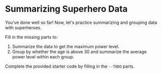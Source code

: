 # Summarizing Superhero Data

You've done well so far! Now, let's practice summarizing and grouping data with superheroes.

Fill in the missing parts to:

1. Summarize the data to get the maximum power level.
2. Group by whether the age is above 30 and summarize the average power level within each group.

Complete the provided starter code by filling in the `--TODO` parts.